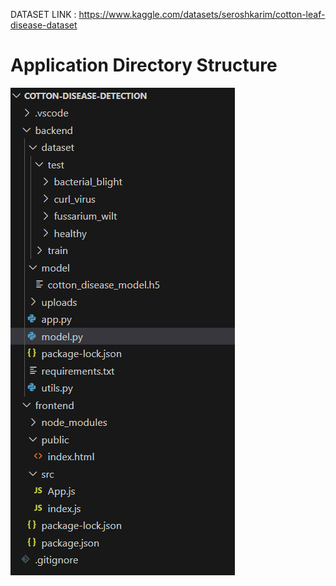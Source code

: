 DATASET LINK : https://www.kaggle.com/datasets/seroshkarim/cotton-leaf-disease-dataset

# Application Directory Structure

![Application directory structure](DirectoryStructure.png)
